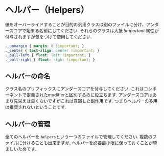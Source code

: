 # ヘルパー（Helpers）

値をオーバーライドすることが目的の汎用クラスは別のファイルに分け、アンダースコアで始まる名前にしてください. それらのクラスは大抵 _!important_ 属性が付与されますが気をつけて使用してください. 

```css
._unmargin { margin: 0 !important; }
._center { text-align: center !important; }
._pull-left { float: left !important; }
._pull-right { float: right !important; }
```

## ヘルパーの命名

クラス名のプリフィックスにアンダースコアを付与してください. これはコンポーネントで定義されたmodifierと区別するのに役立ちます. アンダースコアはあまり見栄えは良くないですがこれは意図した副作用です. つまりヘルパーの多用は推奨されないということです.

## ヘルパーの管理

全てのヘルパーを `helpers`という一つのファイルで管理してください. 複数のファイルに分けることも出来ますが, ヘルパーを必要最小限に保っておくことが望ましいためです.



